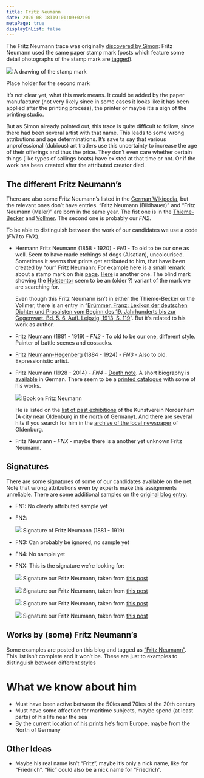 ```yaml
---
title: Fritz Neumann
date: 2020-08-18T19:01:09+02:00
metaPage: true
displayInList: false
---
```

The Fritz Neumann trace was originally [discovered by Simon](http://ric-unknownartist.blogspot.com/2013/02/fritz-neumann-used-same-paper.html): Fritz Neumann used the same paper stamp mark (posts which feature some detail photographs of the stamp mark are [tagged](/tagged/Stamp)).

![](https://64.media.tumblr.com/013bb87cfc9386df6e6086ae994c814e/tumblr_pomp6aYonF1vky613o2_r1_400.png) A drawing of the stamp mark

 Place holder for the second mark

It’s not clear yet, what this mark means. It could be added by the paper manufacturer (not very likely since in some cases it looks like it has been applied after the printing process), the printer or maybe it’s a sign of the printing studio.

But as Simon already pointed out, this trace is quite difficult to follow, since there had been several artist with that name. This leads to some wrong attributions and age determinations. It’s save ta say that various unprofessional (dubious) art traders use this uncertainty to increase the age of their offerings and thus the price. They don’t even care whether certain things (like types of sailings boats) have existed at that time or not. Or if the work has been created after the attributed creator died.

The different Fritz Neumann’s
-----------------------------

There are also some Fritz Neumann’s listed in the [German Wikipedia](https://de.wikipedia.org/wiki/Fritz_Neumann), but the relevant ones don’t have entries. “Fritz Neumann (Bildhauer)” and “Fritz Neumann (Maler)” are born in the same year. The fist one is in the [Thieme-Becker](https://en.wikipedia.org/wiki/Thieme-Becker) and [Vollmer](https://de.wikipedia.org/wiki/Thieme-Becker#Vollmer). The second one is probably our _FN2_.

To be able to distinguish between the work of our candidates we use a code (_FN1_ to _FNX_).

*   Hermann Fritz Neumann (1858 - 1920) - _FN1_ - To old to be our one as well. Seem to have made etchings of dogs (Alsatian), uncolourised. Sometimes it seems that prints get attributed to him, that have been created by “our” Fritz Neumann: For example here is a small remark about a stamp mark on this [page](https://www.grafikliebhaber.de/NeumannHermann_Fritz-_Schaeferhund_/topic/Shop_Detailseite/shop_art_id/88764/tpl/koenitz_detail). [Here](http://www.hamsheregallery.co.uk/stock.php?id=1554) is another one. The blind mark showing the [Holstentor](https://en.wikipedia.org/wiki/Holstentor) seem to be an (older ?) variant of the mark we are searching for.

    Even though this Fritz Neumann isn’t in either the Thieme-Becker or the Vollmer, there is an entry in “[Brümmer, Franz: Lexikon der deutschen Dichter und Prosaisten vom Beginn des 19. Jahrhunderts bis zur Gegenwart. Bd. 5. 6. Aufl. Leipzig, 1913, S. 119](http://www.deutschestextarchiv.de/bruemmer_lexikon05_1913/123)”. But it’s related to his work as author.

*   [Fritz Neumann](http://www.artnet.com/artists/fritz-neumann/) (1881 - 1919) - _FN2_ - To old to be our one, different style. Painter of battle scenes and cossacks.

*   [Fritz Neumann-Hegenberg](https://www.stadtwiki-goerlitz.de/index.php?title=Fritz_Neumann-Hegenberg) (1884 - 1924) - _FN3_ - Also to old. Expressionistic artist.

*   Fritz Neumann (1928 - 2014) - _FN4_ - [Death note](https://aspetos.com/de/parten/niedersachsen/oldenburg-oldenburg-kreisfreie-stadt/fritz-neumann). A short biography is [available](http://derschy.de/Biografien/M-N) in German. There seem to be a [printed catalogue](https://books.google.de/books/about/Fritz_Neumann.html?id=bXdcAAAACAAJ) with some of his works.

    ![](https://64.media.tumblr.com/59e1b3085f8a0707eec0d6e07581bb5a/tumblr_inline_poizxhSF8f1qbu6tt_500.jpg) Book on Fritz Neumann

    He is listed on the [list of past exhibitions](http://www.kunstverein-nordenham.de/verzeichnis.html) of the Kunstverein Nordenham (A city near Oldenburg in the north of Germany). And there are several hits if you search for him in the [archive of the local newspaper](https://epaper.nwzonline.de/archiv/) of Oldenburg.

*   Fritz Neumann - _FNX_ - maybe there is a another yet unknown Fritz Neumann.

Signatures
----------

There are some signatures of some of our candidates available on the net. Note that wrong attributions even by experts make this assignments unreliable. There are some additional samples on the [original blog entry](http://ric-unknownartist.blogspot.com/2013/02/fritz-neumann-used-same-paper.html).

*   FN1: No clearly attributed sample yet
*   FN2:

    ![](https://64.media.tumblr.com/2e47bffaaaddf735fb8ac4f8744f83cf/tumblr_pokwj4eIDu1vky613o1_540.jpg) Signature of Fritz Neumann (1881 - 1919)

*   FN3: Can probably be ignored, no sample yet
*   FN4: No sample yet
*   FNX: This is the signature we’re looking for:

    ![](https://64.media.tumblr.com/a83cd115015901707afb82f26d332903/tumblr_ponpi6gQIl1vky613o2_1280.jpg) Signature our Fritz Neumann, taken from [this post](https://ric-unknownartist.tumblr.com/post/183582046002)

    ![](https://64.media.tumblr.com/1741a65a0c4bdb8c731d5ce742b95d95/tumblr_povn1qAYgG1vky613o2_540.png) Signature our Fritz Neumann, taken from [this post](https://ric-unknownartist.tumblr.com/post/183582606652)

    ![](https://64.media.tumblr.com/c32732027095a68673315e1df9342492/tumblr_povn1qAYgG1vky613o1_400.png) Signature our Fritz Neumann, taken from [this post](https://ric-unknownartist.tumblr.com/post/183592197152)

    ![](https://64.media.tumblr.com/dfb99820bafc2197234684d3c452d06e/tumblr_povn1qAYgG1vky613o3_1280.png) Signature our Fritz Neumann, taken from [this post](https://ric-unknownartist.tumblr.com/post/183592197152)


Works by (some) Fritz Neumann’s
-------------------------------

Some examples are posted on this blog and tagged as [“Fritz Neumann”](/tagged/fritz-neumann). This list isn’t complete and it won’t be. These are just to examples to distinguish between different styles

What we know about him
======================

*   Must have been active between the 50ies and 70ies of the 20th century
*   Must have some affection for maritime subjects, maybe spend (at least parts) of his life near the sea
*   By the current [location of his prints](/map) he’s from Europe, maybe from the North of Germany

Other Ideas
-----------

*   Maybe his real name isn’t “Fritz”, maybe it’s only a nick name, like for “Friedrich”. “Ric” could also be a nick name for “Friedrich”.
